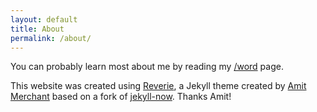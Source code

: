 ```yaml
---
layout: default
title: About
permalink: /about/
---
```


You can probably learn most about me by reading my [/word](https://christinchong.com/word) page.

This website was created using [Reverie](https://github.com/amitmerchant1990/reverie), a Jekyll theme created by [Amit Merchant](https://www.amitmerchant.com) based on a fork of [jekyll-now](https://github.com/barryclark/jekyll-now). Thanks Amit!

